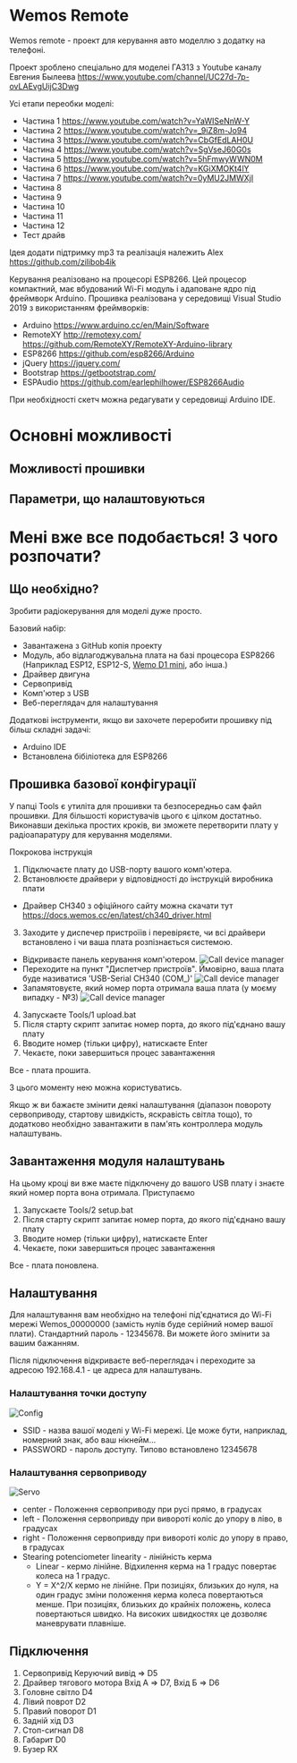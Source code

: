 # Wemos Remote

Wemos remote - проект для керування авто моделлю з додатку на телефоні. 

Проект зроблено спеціально для моделеі ГАЗ13 з Youtube каналу Евгения Былеева https://www.youtube.com/channel/UC27d-7p-ovLAEvgUijC3Dwg

Усі етапи переобки моделі:
* Частина 1 https://www.youtube.com/watch?v=YaWISeNnW-Y
* Частина 2 https://www.youtube.com/watch?v=_9iZ8m-Jo94
* Частина 3 https://www.youtube.com/watch?v=CbGfEdLAH0U
* Частина 4 https://www.youtube.com/watch?v=SgVseJ60G0s
* Частина 5 https://www.youtube.com/watch?v=5hFmwyWWN0M
* Частина 6 https://www.youtube.com/watch?v=KGiXMOKt4lY
* Частина 7 https://www.youtube.com/watch?v=0yMU2JMWXjI
* Частина 8 
* Частина 9 
* Частина 10
* Частина 11
* Частина 12
* Тест драйв


Ідея додати підтримку mp3 та реалізація належить Alex https://github.com/zilibob4ik

Керування реалізовано на процесорі ESP8266. Цей процесор компактний, має вбудований Wi-Fi модуль і адаповане ядро під фреймворк Arduino. Прошивка реалізована у середовищі Visual Studio 2019 з використанням фреймворків:
* Arduino https://www.arduino.cc/en/Main/Software
* RemoteXY http://remotexy.com/ https://github.com/RemoteXY/RemoteXY-Arduino-library
* ESP8266 https://github.com/esp8266/Arduino
* jQuery https://jquery.com/
* Bootstrap https://getbootstrap.com/
* ESPAudio https://github.com/earlephilhower/ESP8266Audio

При необхідності скетч можна редагувати у середовищі Arduino IDE.


# Основні можливості
## Можливості прошивки


## Параметри, що налаштовуються



# Мені вже все подобається! З чого розпочати?
## Що необхідно?
Зробити радіокерування для моделі дуже просто.

Базовий набір:
* Завантажена з GitHub копія проекту
* Модуль, або відлагоджувальна плата на базі процесора ESP8266 (Наприклад ESP12, ESP12-S, [Wemo D1 mini](https://wiki.wemos.cc/products:retired:d1_mini_v2.2.0), або інша.)
* Драйвер двигуна
* Сервопривід
* Комп'ютер з USB
* Веб-переглядач для налаштування

Додаткові інструменти, якщо ви захочете переробити прошивку під більш складні задачі:
* Arduino IDE
* Встановлена бібіліотека для ESP8266

## Прошивка базової конфігурації
У папці Tools є утиліта для прошивки та безпосередньо сам файл прошивки. Для більшості користувачів цього є цілком достатньо. Виконавши декілька простих кроків, ви зможете перетворити плату у радіоапаратуру для керування моделями.

Покрокова інструкція
1. Підключаєте плату до USB-порту вашого комп'ютера.
2. Встановлюєте драйвери у відповідності до інструкцій виробника плати
  * Драйвер CH340 з офіційного сайту можна скачати тут https://docs.wemos.cc/en/latest/ch340_driver.html
3. Заходите у диспечер пристроїів і перевіряєте, чи всі драйвери встановлено і чи ваша плата розпізнається системою. 
  * Відкриваєте панель керування комп'ютером. 
![Call device manager](/img/device-manager.png)
  * Переходите на пункт "Диспетчер пристроїв".
Ймовірно, ваша плата буде називатися 'USB-Serial CH340 (COM_)'
![Call device manager](/img/usb-serial-ch340.png)
  * Запамятовуєте, який номер порта отримала ваша плата (у моєму випадку - №3)
![Call device manager](/img/usb-serial-ch340-com3.png)
4. Запускаєте Tools/1 upload.bat
5. Після старту скрипт запитає номер порта, до якого під'єднано вашу плату
6. Вводите номер (тільки цифру), натискаєте Enter
7. Чекаєте, поки завершиться процеc завантаження

Все - плата прошита.

З цього моменту нею можна користуватись.

Якщо ж ви бажаєте змінити деякі налаштування (діапазон повороту сервоприводу, стартову швидкість, яскравість світла тощо), то додатково необхідно завантажити в пам'ять контроллера модуль налаштувань.

## Завантаження модуля налаштувань
На цьому кроці ви вже маєте підключену до вашого USB плату і знаєте який номер порта вона отримала.
Приступаємо
1. Запускаєте Tools/2 setup.bat
2. Після старту скрипт запитає номер порта, до якого під'єднано вашу плату
3. Вводите номер (тільки цифру), натискаєте Enter
4. Чекаєте, поки завершиться процеc завантаження

Все - плата поновлена.

## Налаштування
Для налаштування вам необхідно на телефоні під'єднатися до Wi-Fi мережі Wemos_00000000 (замість нулів буде серійний номер вашої плати).
Стандартний пароль - 12345678. Ви можете його змінити за вашим бажанням.

Після підключення відкриваєте веб-переглядач і переходите за адресою 192.168.4.1 - це адреса для налаштувань.

### Налаштування точки доступу
![Config](/img/config.png)
* SSID - назва вашої моделі у Wi-Fi мережі. Це може бути, наприклад, номерний знак, або ваш нікнейм...
* PASSWORD - пароль доступу. Типово встановлено 12345678

### Налаштування сервоприводу
![Servo](/img/servo.png)
* center - Положення сервоприводу при русі прямо, в градусах
* left - Положення сервопривду при вивороті коліс до упору в ліво, в градусах
* right - Положення сервопривду при вивороті коліс до упору в право, в градусах
* Stearing potenciometer linearity - лінійність керма
  * Linear - кермо лінійне. Відхилення керма на 1 градус повертає колеса на 1 градус.
  * Y = X^2/X кермо не лінійне. При позиціях, близьких до нуля, на один градус зміни положення керма колеса повертаються менше.
При позиціях, близьких до крайніх положень, колеса повертаються швидко. На високих швидкостях це дозволяє маневрувати плавніше.


## Підключення

1) Сервопривід Керуючий вивід => D5
2) Драйвер тягового мотора Вхід А => D7, Вхід Б => D6
3) Головне світло D4
4) Лівий поврот D2
5) Правий поворот D1
6) Задній хід D3
7) Стоп-сигнал D8
8) Габарит D0
9) Бузер RX


